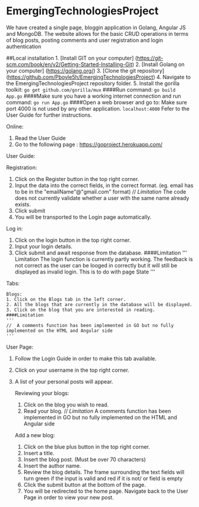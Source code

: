 # EmergingTechnologiesProject
  We have created a single page, bloggin application in Golang, Angular JS and MongoDB.
  The website allows for the basic CRUD operations in terms of blog posts, posting comments and user registration and login authentication

##Local installation
    1. [Install GIT on your computer] (https://git-scm.com/book/en/v2/Getting-Started-Installing-Git)
    2. [Install Golang on your computer] (https://golang.org/)
    3. [Clone the git repository] (https://github.com/Pboyle5h/EmergingTechnologiesProject)
    4. Navigate to the EmergingTechnologiesProject repository folder.
    5. Install the gorilla toolkit:
    ```
    go get github.com/gorilla/mux
    ```
    ####Run command:
    ```
    go build App.go
    ```
    ####Make sure you have a working internet connection and run command:
    ```
    go run App.go
    ```
    ####Open a web browser and go to:
    Make sure port 4000 is not used by any other application.
    ```
    localhost:4000
    ```
    Fefer to the User Guide for further instructions.


Online:
1. Read the User Guide
2. Go to the following page : https://goproject.herokuapp.com/

User Guide:

  Registration:
  1. Click on the Register button in the top right corner.
  2. Input the data into the correct fields, in the correct format. (eg. email has to be in the "emailName"@"gmail.com" format)
  // *Limitation* The code does not currently validate whether a user with the same name already exists.
  3. Click submit
  4. You will be transported to the Login page automatically.

  Log in:
  1. Click on the login button in the top right corner.
  2. Input your login details.
  3. Click submit and await response from the database.
  ####Limitation
  '''
  Limitation The login function is currently partly working. The feedback is not correct as the user
  can be looged in correctly but it will still be displayed as invalid login. This is to do with page State
  '''

  Tabs:

    Blogs:
    1. Click on the Blogs tab in the left corner.
    2. All the blogs that are currently in the database will be displayed.
    3. Click on the blog that you are interested in reading.
    ####Limitation
    '''
    //  A comments function has been implemented in GO but no fully implemented on the HTML and Angular side
    '''
  User Page:
   1. Follow the Login Guide in order to make this tab available.
   2. Click on your username in the top right corner.
   3. A list of your personal posts will appear.

      Reviewing your blogs:
      1. Click on the blog you wish to read.
      2. Read your blog.
      // *Limitation* A comments function has been implemented in GO but no fully implemented on the HTML and Angular side

      Add a new blog:
      1. Click on the blue plus button in the top right corner.
      2. Insert a title.
      3. Insert the blog post. (Must be over 70 characters)
      4. Insert the author name.
      5. Review the blog details. The frame surrounding the text fields will turn green if the input is valid and red if it is not/ or field is empty
      6. Click the submit button at the bottom of the page.
      7. You will be redirected to the home page. Navigate back to the User Page in order to view your new post.
